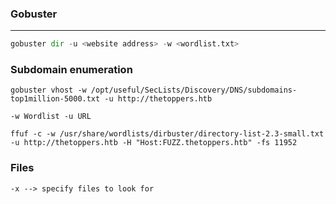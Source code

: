 ### Gobuster

---

```py
gobuster dir -u <website address> -w <wordlist.txt>
```

### Subdomain enumeration

```linux
gobuster vhost -w /opt/useful/SecLists/Discovery/DNS/subdomains-top1million-5000.txt -u http://thetoppers.htb

-w Wordlist -u URL

ffuf -c -w /usr/share/wordlists/dirbuster/directory-list-2.3-small.txt -u http://thetoppers.htb -H "Host:FUZZ.thetoppers.htb" -fs 11952

```

### Files

```linux
-x --> specify files to look for
```
